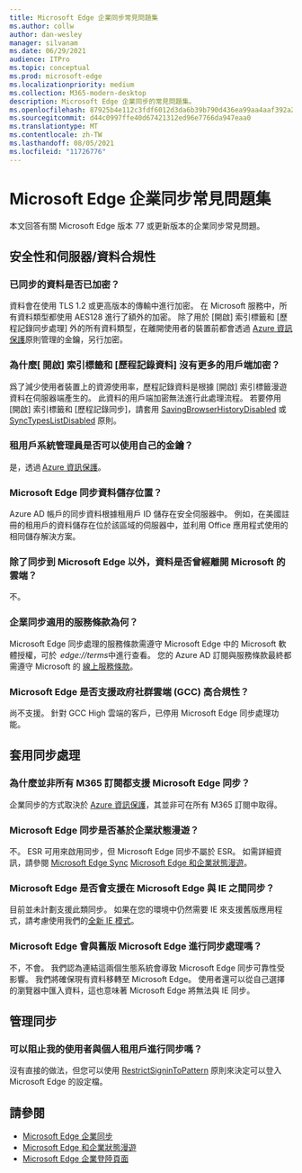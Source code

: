 ```yaml
---
title: Microsoft Edge 企業同步常見問題集
ms.author: collw
author: dan-wesley
manager: silvanam
ms.date: 06/29/2021
audience: ITPro
ms.topic: conceptual
ms.prod: microsoft-edge
ms.localizationpriority: medium
ms.collection: M365-modern-desktop
description: Microsoft Edge 企業同步的常見問題集。
ms.openlocfilehash: 87925b4e112c3fdf6012d3da6b39b790d436ea99aa4aaf392a2e635e98a9c4e3
ms.sourcegitcommit: d44c0997ffe40d67421312ed96e7766da947eaa0
ms.translationtype: MT
ms.contentlocale: zh-TW
ms.lasthandoff: 08/05/2021
ms.locfileid: "11726776"
---
```

# <a name="microsoft-edge-enterprise-sync-faq"></a>Microsoft Edge 企業同步常見問題集

本文回答有關 Microsoft Edge 版本 77 或更新版本的企業同步常見問題。

## <a name="security-and-serverdata-compliance"></a>安全性和伺服器/資料合規性

### <a name="is-the-synced-data-encrypted"></a>已同步的資料是否已加密？

資料會在使用 TLS 1.2 或更高版本的傳輸中進行加密。 在 Microsoft 服務中，所有資料類型都使用 AES128 進行了額外的加密。 除了用於 [開啟] 索引標籤和 [歷程記錄同步處理] 外的所有資料類型，在離開使用者的裝置前都會透過 [Azure 資訊保護](./microsoft-edge-policies.md#restrictsignintopattern)原則管理的金鑰，另行加密。

### <a name="why-dont-open-tab-and-history-data-have-more-client-side-encryption"></a>為什麼[ 開啟] 索引標籤和 [歷程記錄資料] 沒有更多的用戶端加密？

爲了減少使用者裝置上的資源使用率，歷程記錄資料是根據 [開啟] 索引標籤漫遊資料在伺服器端產生的。 此資料的用戶端加密無法進行此處理流程。 若要停用 [開啟] 索引標籤和 [歷程記錄同步]，請套用 [SavingBrowserHistoryDisabled](./microsoft-edge-policies.md#savingbrowserhistorydisabled) 或 [SyncTypesListDisabled](./microsoft-edge-policies.md#synctypeslistdisabled) 原則。

### <a name="can-tenant-admins-bring-their-own-key"></a>租用戶系統管理員是否可以使用自己的金鑰？

是，透過 [Azure 資訊保護](https://azure.microsoft.com/services/information-protection/)。

### <a name="where-is-microsoft-edge-sync-data-stored"></a>Microsoft Edge 同步資料儲存位置？

Azure AD 帳戶的同步資料根據租用戶 ID 儲存在安全伺服器中。 例如，在美國註冊的租用戶的資料儲存在位於該區域的伺服器中，並利用 Office 應用程式使用的相同儲存解決方案。

### <a name="does-the-data-ever-leave-microsofts-cloud-aside-from-syncing-to-microsoft-edge"></a>除了同步到 Microsoft Edge 以外，資料是否曾經離開 Microsoft 的雲端？

不。

### <a name="what-terms-of-service-does-enterprise-sync-fall-under"></a>企業同步適用的服務條款為何？

Microsoft Edge 同步處理的服務條款需遵守 Microsoft Edge 中的 Microsoft 軟體授權，可於  *edge://terms*中進行查看。 您的 Azure AD 訂閱與服務條款最終都需遵守 Microsoft 的 [線上服務條款](https://www.microsoft.com/licensing/product-licensing/products)。

### <a name="does-microsoft-edge-support-government-community-cloud-gcc-high-compliance"></a>Microsoft Edge 是否支援政府社群雲端 (GCC) 高合規性？

尚不支援。 針對 GCC High 雲端的客戶，已停用 Microsoft Edge 同步處理功能。

## <a name="applying-sync"></a>套用同步處理

### <a name="why-isnt-microsoft-edge-sync-supported-in-all-m365-subscriptions"></a>為什麼並非所有 M365 訂閱都支援 Microsoft Edge 同步？

企業同步的方式取決於 [Azure 資訊保護](https://azure.microsoft.com/services/information-protection/)，其並非可在所有 M365 訂閱中取得。

### <a name="is-microsoft-edge-sync-based-on-enterprise-state-roaming"></a>Microsoft Edge 同步是否基於企業狀態漫遊？

不。 ESR 可用來啟用同步，但 Microsoft Edge 同步不屬於 ESR。 如需詳細資訊，請參閱 [Microsoft Edge Sync](/DeployEdge/microsoft-edge-enterprise-sync) [Microsoft Edge 和企業狀態漫遊](/DeployEdge/microsoft-edge-enterprise-state-roaming)。

### <a name="will-microsoft-edge-ever-support-syncing-between-microsoft-edge-and-ie"></a>Microsoft Edge 是否會支援在 Microsoft Edge 與 IE 之間同步？

目前並未計劃支援此類同步。 如果在您的環境中仍然需要 IE 來支援舊版應用程式，請考慮使用我們的[全新 IE 模式](./edge-ie-mode.md)。

### <a name="will-microsoft-edge-sync-with-microsoft-edge-legacy"></a>Microsoft Edge 會與舊版 Microsoft Edge 進行同步處理嗎？

不，不會。 我們認為連結這兩個生態系統會導致 Microsoft Edge 同步可靠性受影響。 我們將確保現有資料移轉至 Microsoft Edge。 使用者還可以從自己選擇的瀏覽器中匯入資料，這也意味著 Microsoft Edge 將無法與 IE 同步。

## <a name="managing-sync"></a>管理同步

### <a name="is-it-possible-to-stop-my-users-from-syncing-with-a-personal-tenant"></a>可以阻止我的使用者與個人租用戶進行同步嗎？

沒有直接的做法，但您可以使用 [RestrictSigninToPattern](./microsoft-edge-policies.md#restrictsignintopattern) 原則來決定可以登入 Microsoft Edge 的設定檔。

## <a name="see-also"></a>請參閱

- [Microsoft Edge 企業同步](microsoft-edge-enterprise-sync.md)
- [Microsoft Edge 和企業狀態漫遊](microsoft-edge-enterprise-state-roaming.md)
- [Microsoft Edge 企業登陸頁面](https://aka.ms/EdgeEnterprise)